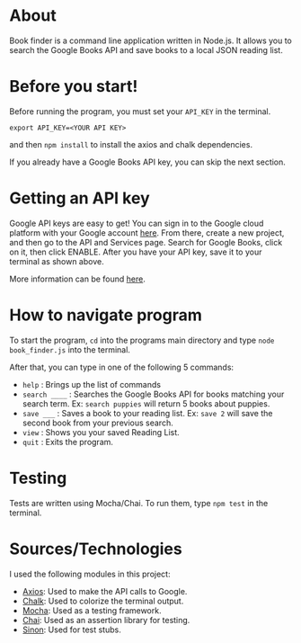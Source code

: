 # About

Book finder is a command line application written in Node.js. It allows you to search the Google Books API and save books to a local JSON reading list.

# Before you start!

Before running the program, you must set your `API_KEY` in the terminal.

```
export API_KEY=<YOUR API KEY>
```
and then ```npm install``` to install the axios and chalk dependencies. 

If you already have a Google Books API key, you can skip the next section.

# Getting an API key

Google API keys are easy to get! You can sign in to the Google cloud platform with your Google account [here](https://console.cloud.google.com/apis/dashboard).
From there, create a new project, and then go to the API and Services page. Search for Google Books, click on it, then click ENABLE. After you have your API key, save it to your terminal as shown above.

More information can be found [here](https://support.google.com/googleapi/answer/6158841?hl=en).

# How to navigate program

To start the program, `cd` into the programs main directory and type `node book_finder.js` into the terminal.

After that, you can type in one of the following 5 commands:

-   `help` : Brings up the list of commands
-   `search ____` : Searches the Google Books API for books matching your search term. Ex: `search puppies` will return 5 books about puppies.
-   `save ___` : Saves a book to your reading list. Ex: `save 2` will save the second book from your previous search.
-   `view` : Shows you your saved Reading List.
-   `quit` : Exits the program.

# Testing

Tests are written using Mocha/Chai. To run them, type `npm test` in the terminal. 

# Sources/Technologies

I used the following modules in this project:

-   [Axios](https://github.com/axios/axios): Used to make the API calls to Google. 
-   [Chalk](https://github.com/chalk/chalk): Used to colorize the terminal output.
-   [Mocha](https://mochajs.org/): Used as a testing framework.
-   [Chai](https://www.chaijs.com/): Used as an assertion library for testing. 
-   [Sinon](https://sinonjs.org/): Used for test stubs.
